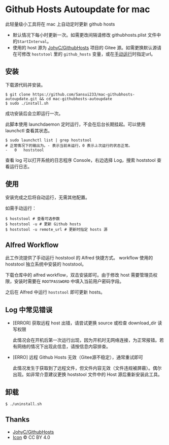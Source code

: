 # Github Hosts Autoupdate for mac

此轻量级小工具将在 mac 上自动定时更新 github hosts

- 默认情况下每小时更新一次。如需更改间隔请修改 githubhosts.plist 文件中的`StartInterval`。
- 使用的 host 源为 [JohyC/GithubHosts](https://github.com/JohyC/GithubHosts) 项目的 Gitee 源。如需更换默认源请在可修改 `hoststool` 里的 `github_hosts` 变量，或在[手动运行](#使用)时指定url。

## 安装

下载源代码并安装。

```shell
$ git clone https://github.com/Sansui233/mac-githubhosts-autoupdate.git && cd mac-githubhosts-autoupdate
$ sudo ./install.sh
```

成功安装后会立即运行一次。

此脚本使用 launchdaemon 定时运行，不会在后台长期挂起。可以使用 launchctl 查看其状态。

```shell
$ sudo launchctl list | grep hoststool
# 正常情况下的输出为。- 表示当前未运行，0 表示上次运行的状态正常。
-	0	hoststool 
```

查看 log 可以打开系统的日志程序 Console，右边选择 Log，搜索 hoststool 查看运行日志。

## 使用

安装完成之后将自动运行，无需其他配置。

如需手动运行：

```shell 
$ hoststool # 查看可选参数
$ hoststool -u # 更新 Github hosts
$ hoststool -u remote_url # 更新时指定 hosts 源
```

## Alfred Workflow

此工作流提供了手动运行 hoststool 的 Alfred 快捷方式。 workflow 使用的 hoststool 独立系统中安装的 hoststool。

下载仓库中的 alfred workflow，双击安装即可。由于修改 host 需要管理员权限，安装时需要在 `ROOTPASSWORD` 中填入当前用户密码字段。

之后在 Alfred 中运行 `hoststool` 即可更新 hosts。

## Log 中常见错误

- [ERROR] 获取远程 host 出错，请尝试更换 source 或检查 download_dir 读写权限

  此情况会在开机后第一次运行出现，因为开机时无网络连接，为正常报错。若有网络的情况下出现此信息，请按信息内容排查。

- [ERRO] 远程 Github Hosts 无效（Gitee源不稳定），通常重试即可

  此情况发生于获取到了远程文件，但文件内容无效（文件违规被屏蔽）。偶尔出现。如非常介意建议更换 hoststool 文件中的 Host 源后重新安装此工具。

## 卸载

```shell
$ ./uninstall.sh
```

## Thanks

- [JohyC/GithubHosts](https://github.com/JohyC/GithubHosts)
- [Icon](https://icon-icons.com/zh/%E5%9B%BE%E6%A0%87/github/59223) © CC BY 4.0